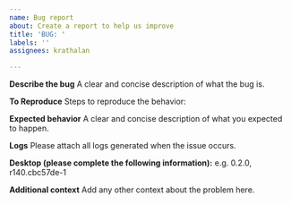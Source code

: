 ```yaml
---
name: Bug report
about: Create a report to help us improve
title: 'BUG: '
labels: ''
assignees: krathalan

---
```


**Describe the bug**
A clear and concise description of what the bug is.

**To Reproduce**
Steps to reproduce the behavior:

**Expected behavior**
A clear and concise description of what you expected to happen.

**Logs**
Please attach all logs generated when the issue occurs.

**Desktop (please complete the following information):**
e.g. 0.2.0, r140.cbc57de-1

**Additional context**
Add any other context about the problem here.
